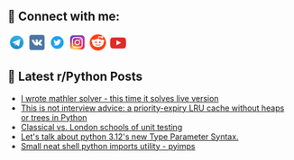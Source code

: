 ## 🔎 Connect with me:
[<img src="https://github.com/bullbesh/bullbesh/blob/main/images/Telegram.png" width="32" height="32" />](https://t.me/bullbesh)
[<img src="https://github.com/bullbesh/bullbesh/blob/main/images/VK.png" width="32" height="32" />](https://vk.com/bullbesh)
[<img src="https://github.com/bullbesh/bullbesh/blob/main/images/Twitter.png" width="32" height="32" />](https://twitter.com/bullbesh1)
[<img src="https://github.com/bullbesh/bullbesh/blob/main/images/Instagram.png" width="32" height="32" />](https://www.instagram.com/bullbesh)
[<img src="https://github.com/bullbesh/bullbesh/blob/main/images/Reddit.png" width="32" height="32" />](https://www.reddit.com/user/bullbesh)
[<img src="https://github.com/bullbesh/bullbesh/blob/main/images/YouTube.png" width="32" height="32" />](https://www.youtube.com/channel/UCtfjRs6uzgq5mfm8S06WTcg)

## 📕 Latest r/Python Posts
<!-- BLOG-POST-LIST:START -->
- [I wrote mathler solver - this time it solves live version](https://www.reddit.com/r/Python/comments/1ablfbp/i_wrote_mathler_solver_this_time_it_solves_live/)
- [This is not interview advice: a priority-expiry LRU cache without heaps or trees in Python](https://www.reddit.com/r/Python/comments/1abke3d/this_is_not_interview_advice_a_priorityexpiry_lru/)
- [Classical vs. London schools of unit testing](https://www.reddit.com/r/Python/comments/1abg3vf/classical_vs_london_schools_of_unit_testing/)
- [Let&#39;s talk about python 3.12&#39;s new Type Parameter Syntax.](https://www.reddit.com/r/Python/comments/1abeh3u/lets_talk_about_python_312s_new_type_parameter/)
- [Small neat shell python imports utility - pyimps](https://www.reddit.com/r/Python/comments/1abacsy/small_neat_shell_python_imports_utility_pyimps/)
<!-- BLOG-POST-LIST:END -->
